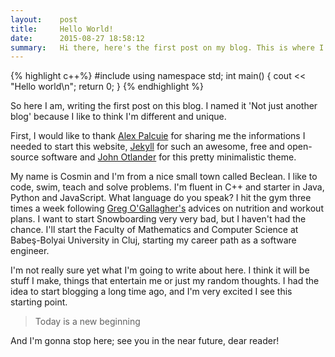 ```yaml
---
layout:    post
title:     Hello World!
date:      2015-08-27 18:58:12
summary:   Hi there, here's the first post on my blog. This is where I'm gonna share my passions, knowledge, tips and tricks. 
---
```


{% highlight c++%}
#include <iostream>
using namespace std;
int main() {
	cout << "Hello world\n";
	return 0;
}
{% endhighlight %}

So here I am, writing the first post on this blog. I named it 'Not just another blog' because I like to think I'm different and unique.

First, I would like to thank [Alex Palcuie](http://blog.palcu.ro/) for sharing me the informations I needed to start this website, [Jekyll](http://jekyllrb.com/) for such an awesome, free and open-source software and [John Otlander](http://johnotander.com/) for this pretty minimalistic theme.

My name is Cosmin and I'm from a nice small town called Beclean. I like to code, swim, teach and solve problems. I'm fluent in C++ and starter in Java, Python and JavaScript. What language do you speak? I hit the gym three times a week following [Greg O'Gallagher's](https://instagram.com/gregogallagher/) advices on nutrition and workout plans. I want to start Snowboarding very very bad, but I haven't had the chance.
I'll start the Faculty of Mathematics and Computer Science at Babeş-Bolyai University in Cluj, starting my career path as a software engineer.

I'm not really sure yet what I'm going to write about here. I think it will be stuff I make, things that entertain me or just my random thoughts. I had the idea to start blogging a long time ago, and I'm very excited I see this starting point.

> Today is a new beginning

And I'm gonna stop here; see you in the near future, dear reader!
